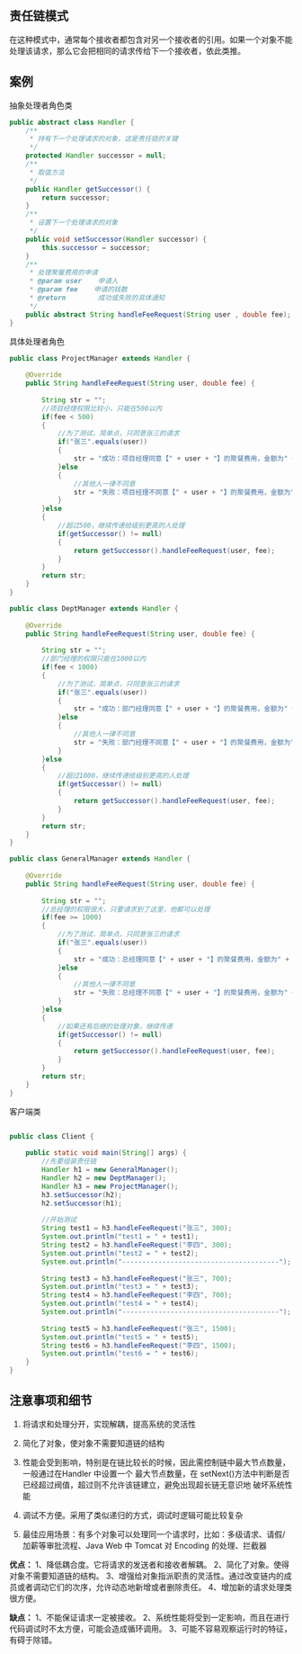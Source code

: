 ## 责任链模式

在这种模式中，通常每个接收者都包含对另一个接收者的引用。如果一个对象不能处理该请求，那么它会把相同的请求传给下一个接收者，依此类推。





## 案例

抽象处理者角色类

```java
public abstract class Handler {
    /**
     * 持有下一个处理请求的对象，这是责任链的关键
     */
    protected Handler successor = null;
    /**
     * 取值方法
     */
    public Handler getSuccessor() {
        return successor;
    }
    /**
     * 设置下一个处理请求的对象
     */
    public void setSuccessor(Handler successor) {
        this.successor = successor;
    }
    /**
     * 处理聚餐费用的申请
     * @param user    申请人
     * @param fee    申请的钱数
     * @return        成功或失败的具体通知
     */
    public abstract String handleFeeRequest(String user , double fee);
}
```



具体处理者角色

```java
public class ProjectManager extends Handler {
 
    @Override
    public String handleFeeRequest(String user, double fee) {
        
        String str = "";
        //项目经理权限比较小，只能在500以内
        if(fee < 500)
        {
            //为了测试，简单点，只同意张三的请求
            if("张三".equals(user))
            {
                str = "成功：项目经理同意【" + user + "】的聚餐费用，金额为" + fee + "元";    
            }else
            {
                //其他人一律不同意
                str = "失败：项目经理不同意【" + user + "】的聚餐费用，金额为" + fee + "元";
            }
        }else
        {
            //超过500，继续传递给级别更高的人处理
            if(getSuccessor() != null)
            {
                return getSuccessor().handleFeeRequest(user, fee);
            }
        }
        return str;
    }
}
```

```java
public class DeptManager extends Handler {
 
    @Override
    public String handleFeeRequest(String user, double fee) {
        
        String str = "";
        //部门经理的权限只能在1000以内
        if(fee < 1000)
        {
            //为了测试，简单点，只同意张三的请求
            if("张三".equals(user))
            {
                str = "成功：部门经理同意【" + user + "】的聚餐费用，金额为" + fee + "元";    
            }else
            {
                //其他人一律不同意
                str = "失败：部门经理不同意【" + user + "】的聚餐费用，金额为" + fee + "元";
            }
        }else
        {
            //超过1000，继续传递给级别更高的人处理
            if(getSuccessor() != null)
            {
                return getSuccessor().handleFeeRequest(user, fee);
            }
        }
        return str;
    }
}
```

```java
public class GeneralManager extends Handler {
 
    @Override
    public String handleFeeRequest(String user, double fee) {
        
        String str = "";
        //总经理的权限很大，只要请求到了这里，他都可以处理
        if(fee >= 1000)
        {
            //为了测试，简单点，只同意张三的请求
            if("张三".equals(user))
            {
                str = "成功：总经理同意【" + user + "】的聚餐费用，金额为" + fee + "元";    
            }else
            {
                //其他人一律不同意
                str = "失败：总经理不同意【" + user + "】的聚餐费用，金额为" + fee + "元";
            }
        }else
        {
            //如果还有后继的处理对象，继续传递
            if(getSuccessor() != null)
            {
                return getSuccessor().handleFeeRequest(user, fee);
            }
        }
        return str;
    }
}
```



客户端类

```java

public class Client {
 
    public static void main(String[] args) {
        //先要组装责任链
        Handler h1 = new GeneralManager();
        Handler h2 = new DeptManager();
        Handler h3 = new ProjectManager();
        h3.setSuccessor(h2);
        h2.setSuccessor(h1);
        
        //开始测试
        String test1 = h3.handleFeeRequest("张三", 300);
        System.out.println("test1 = " + test1);
        String test2 = h3.handleFeeRequest("李四", 300);
        System.out.println("test2 = " + test2);
        System.out.println("---------------------------------------");
        
        String test3 = h3.handleFeeRequest("张三", 700);
        System.out.println("test3 = " + test3);
        String test4 = h3.handleFeeRequest("李四", 700);
        System.out.println("test4 = " + test4);
        System.out.println("---------------------------------------");
        
        String test5 = h3.handleFeeRequest("张三", 1500);
        System.out.println("test5 = " + test5);
        String test6 = h3.handleFeeRequest("李四", 1500);
        System.out.println("test6 = " + test6);
    }
}
```



## 注意事项和细节

1) 将请求和处理分开，实现解耦，提高系统的灵活性 

2) 简化了对象，使对象不需要知道链的结构 

3) 性能会受到影响，特别是在链比较长的时候，因此需控制链中最大节点数量，一般通过在Handler 中设置一个 最大节点数量，在 setNext()方法中判断是否已经超过阀值，超过则不允许该链建立，避免出现超长链无意识地 破坏系统性能

4) 调试不方便。采用了类似递归的方式，调试时逻辑可能比较复杂 

5) 最佳应用场景：有多个对象可以处理同一个请求时，比如：多级请求、请假/加薪等审批流程、Java Web 中 Tomcat 对 Encoding 的处理、拦截器

**优点：** 1、降低耦合度。它将请求的发送者和接收者解耦。 2、简化了对象。使得对象不需要知道链的结构。 3、增强给对象指派职责的灵活性。通过改变链内的成员或者调动它们的次序，允许动态地新增或者删除责任。 4、增加新的请求处理类很方便。

**缺点：** 1、不能保证请求一定被接收。 2、系统性能将受到一定影响，而且在进行代码调试时不太方便，可能会造成循环调用。 3、可能不容易观察运行时的特征，有碍于除错。